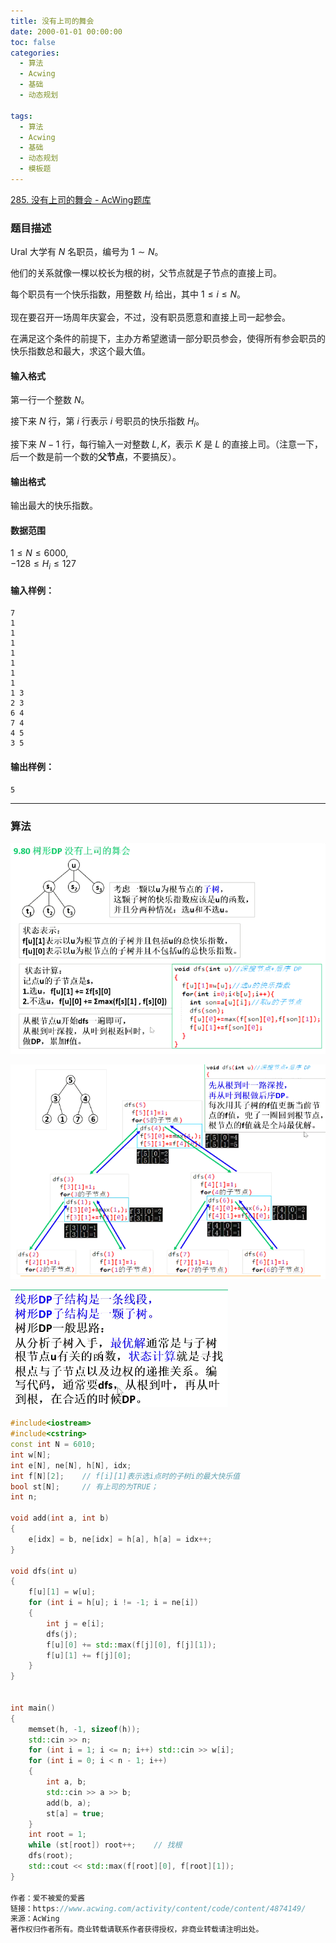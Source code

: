 ```yaml
---
title: 没有上司的舞会
date: 2000-01-01 00:00:00
toc: false
categories:
  - 算法
  - Acwing
  - 基础
  - 动态规划

tags:
  - 算法
  - Acwing
  - 基础
  - 动态规划
  - 模板题
---
```


[285. 没有上司的舞会 - AcWing题库](https://www.acwing.com/problem/content/287/)


### 题目描述
Ural 大学有 $N$ 名职员，编号为 $1 \sim N$。

他们的关系就像一棵以校长为根的树，父节点就是子节点的直接上司。

每个职员有一个快乐指数，用整数 $H_i$ 给出，其中 $1 \le i \le N$。

现在要召开一场周年庆宴会，不过，没有职员愿意和直接上司一起参会。

在满足这个条件的前提下，主办方希望邀请一部分职员参会，使得所有参会职员的快乐指数总和最大，求这个最大值。

#### 输入格式

第一行一个整数 $N$。

接下来 $N$ 行，第 $i$ 行表示 $i$ 号职员的快乐指数 $H_i$。

接下来 $N-1$ 行，每行输入一对整数 $L, K$，表示 $K$ 是 $L$ 的直接上司。（注意一下，后一个数是前一个数的**父节点**，不要搞反）。

#### 输出格式

输出最大的快乐指数。

#### 数据范围

$1 \le N \le 6000$,  
$-128 \le H_i \le 127$

#### 输入样例：

```
7
1
1
1
1
1
1
1
1 3
2 3
6 4
7 4
4 5
3 5
```

#### 输出样例：

```
5
```

---
### 算法

![](没有上司的舞会/Pasted%20image%2020240513003311.png)

![](没有上司的舞会/Pasted%20image%2020240513003315.png)


![](没有上司的舞会/Pasted%20image%2020240513003319.png)

```cpp
#include<iostream>
#include<cstring>
const int N = 6010;
int w[N];
int e[N], ne[N], h[N], idx;
int f[N][2];    // f[i][1]表示选i点时的子树i的最大快乐值
bool st[N];     // 有上司的为TRUE；
int n;

void add(int a, int b)
{
    e[idx] = b, ne[idx] = h[a], h[a] = idx++;
}

void dfs(int u)
{
    f[u][1] = w[u];
    for (int i = h[u]; i != -1; i = ne[i])
    {
        int j = e[i];
        dfs(j);
        f[u][0] += std::max(f[j][0], f[j][1]);
        f[u][1] += f[j][0];
    }
}


int main()
{
    memset(h, -1, sizeof(h));
    std::cin >> n;
    for (int i = 1; i <= n; i++) std::cin >> w[i];
    for (int i = 0; i < n - 1; i++)
    {
        int a, b;
        std::cin >> a >> b;
        add(b, a);
        st[a] = true;
    }
    int root = 1;
    while (st[root]) root++;    // 找根
    dfs(root);
    std::cout << std::max(f[root][0], f[root][1]);
}

作者：爱不被爱的爱酱
链接：https://www.acwing.com/activity/content/code/content/4874149/
来源：AcWing
著作权归作者所有。商业转载请联系作者获得授权，非商业转载请注明出处。
```